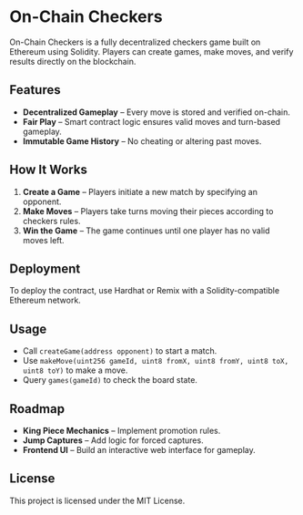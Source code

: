 # On-Chain Checkers

On-Chain Checkers is a fully decentralized checkers game built on Ethereum using Solidity. Players can create games, make moves, and verify results directly on the blockchain.

## Features
- **Decentralized Gameplay** – Every move is stored and verified on-chain.
- **Fair Play** – Smart contract logic ensures valid moves and turn-based gameplay.
- **Immutable Game History** – No cheating or altering past moves.

## How It Works 
1. **Create a Game** – Players initiate a new match by specifying an opponent. 
2. **Make Moves** – Players take turns moving their pieces according to checkers rules. 
3. **Win the Game** – The game continues until one player has no valid moves left. 
  
## Deployment 
To deploy the contract, use Hardhat or Remix with a Solidity-compatible Ethereum network. 

## Usage
- Call `createGame(address opponent)` to start a match.  
- Use `makeMove(uint256 gameId, uint8 fromX, uint8 fromY, uint8 toX, uint8 toY)` to make a move.
- Query `games(gameId)` to check the board state.
 
## Roadmap
- **King Piece Mechanics** – Implement promotion rules. 
- **Jump Captures** – Add logic for forced captures.
- **Frontend UI** – Build an interactive web interface for gameplay.

## License
This project is licensed under the MIT License.

